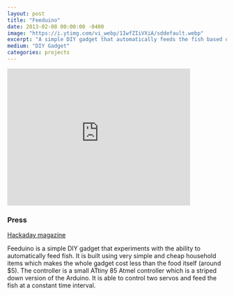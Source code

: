 ```yaml
---
layout: post
title: "Feeduino"
date: 2013-02-08 00:00:00 -0400
image: "https://i.ytimg.com/vi_webp/1IwfZIiVXiA/sddefault.webp"
excerpt: "A simple DIY gadget that automatically feeds the fish based on a interval. Controlled by an ATtiny 85 microcontroller."
medium: "DIY Gadget"
categories: projects
---
```


<iframe width="420" height="315" src="https://www.youtube.com/embed/1IwfZIiVXiA" frameborder="0" allowfullscreen></iframe>

### Press

[Hackaday magazine](https://hackaday.com/2013/02/08/a-pair-of-automatic-fish-feeders/)

Feeduino is a simple DIY gadget that experiments with the ability to automatically feed fish. It is built using very simple and cheap household items which makes the whole gadget cost less than the food itself (around $5). The controller is a small ATtiny 85 Atmel controller which is a striped down version of the Arduino. It is able to control two servos and feed the fish at a constant time interval.
